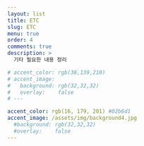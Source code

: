 ```yaml
---
layout: list
title: ETC
slug: ETC
menu: true
order: 4
comments: true
description: >
  기타 필요한 내용 정리

# accent_color: rgb(38,139,210)
# accent_image:
#   background: rgb(32,32,32)
#   overlay:    false
# ---

accent_color: rgb(16, 179, 201) #02b6d1
accent_image: /assets/img/background4.jpg
  #background: rgb(32,32,32)
  #overlay:    false
---
```

